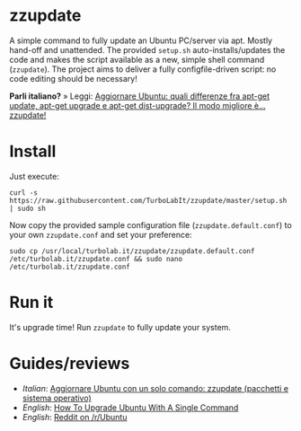 # zzupdate
A simple command to fully update an Ubuntu PC/server via apt. Mostly hand-off and unattended. The provided `setup.sh` auto-installs/updates the code and makes the script available as a new, simple shell command (`zzupdate`). The project aims to deliver a fully configfile-driven script: no code editing should be necessary!

**Parli italiano?** » Leggi: [Aggiornare Ubuntu: quali differenze fra apt-get update, apt-get upgrade e apt-get dist-upgrade? Il modo migliore è... zzupdate!](https://turbolab.it/linux-27/aggiornare-ubuntu-quali-differenze-apt-get-update-apt-get-upgrade-apt-get-dist-upgrade-modo-migliore-...-zzupdate-199)

# Install
Just execute:

`curl -s https://raw.githubusercontent.com/TurboLabIt/zzupdate/master/setup.sh | sudo sh`

Now copy the provided sample configuration file (`zzupdate.default.conf`) to your own `zzupdate.conf` and set your preference:

`sudo cp /usr/local/turbolab.it/zzupdate/zzupdate.default.conf /etc/turbolab.it/zzupdate.conf && sudo nano /etc/turbolab.it/zzupdate.conf`

# Run it
It's upgrade time! Run `zzupdate` to fully update your system.

# Guides/reviews

* *Italian*: [Aggiornare Ubuntu con un solo comando: zzupdate (pacchetti e sistema operativo)](https://turbolab.it/linux-27/aggiornare-ubuntu-solo-comando-zzupdate-pacchetti-sistema-operativo-1383)
* *English*: [How To Upgrade Ubuntu With A Single Command](https://www.ostechnix.com/upgrade-ubuntu-single-command/)
* *English*: [Reddit on /r/Ubuntu](https://www.reddit.com/r/Ubuntu/comments/6zn8fz/zzupdate_lets_you_to_upgrade_your_ubuntu/)

